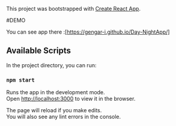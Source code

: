 This project was bootstrapped with [Create React App](https://github.com/facebook/create-react-app).

#DEMO

You can see app there :[https://gengar-i.github.io/Day-NightApp/]

## Available Scripts

In the project directory, you can run:

### `npm start`

Runs the app in the development mode.<br />
Open [http://localhost:3000](http://localhost:3000) to view it in the browser.

The page will reload if you make edits.<br />
You will also see any lint errors in the console.

